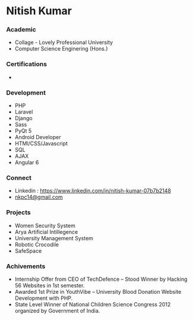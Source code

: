 # Nitish Kumar

### Academic
* Collage -  Lovely Professional University
* Computer Science Enginering (Hons.)

### Certifications
*


### Development
* PHP
* Laravel
* Django
* Sass
* PyQt 5 
* Android Developer
* HTMl/CSS/Javascript
* SQL
* AJAX
* Angular 6 

### Connect
  * Linkedin :  https://www.linkedin.com/in/nitish-kumar-07b7b2148
  * nkpc14@gmail.com
  

### Projects 
* Women Security System 
* Arya Artificial Intillegence 
* University Management System
* Robotic Crocodile
* SafeSpace

### Achivements
*	Internship Offer from CEO of TechDefence – Stood Winner by Hacking 56 Websites in 1st semester.
*	Awarded 1st Prize in YouthVibe – University Blood Donation Website Development with PHP.
*	State Level Winner of National Children Science Congress 2012 organized by Government of India.

